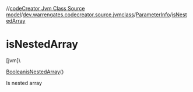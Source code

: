 //[codeCreator Jvm Class Source model](../../../index.md)/[dev.warrengates.codecreator.source.jvmclass](../index.md)/[ParameterInfo](index.md)/[isNestedArray](is-nested-array.md)

# isNestedArray

[jvm]\

[Boolean](https://docs.oracle.com/javase/8/docs/api/java/lang/Boolean.html)[isNestedArray](is-nested-array.md)()

Is nested array
